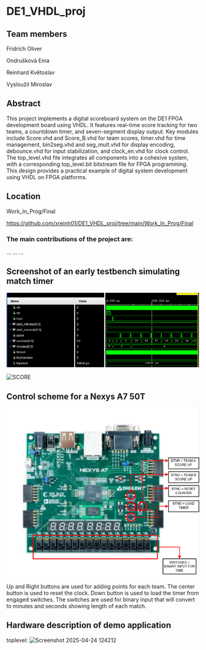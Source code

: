 # DE1_VHDL_proj

## Team members
Fridrich Oliver 

Ondrušková Ema 

Reinhard Květoslav

Vysloužil Miroslav 

## Abstract
This project implements a digital scoreboard system on the DE1 FPGA development board using VHDL. It features real-time score tracking for two teams, a countdown timer, and seven-segment display output. Key modules include Score.vhd and Score_B.vhd for team scores, timer.vhd for time management, bin2seg.vhd and seg_mult.vhd for display encoding, debounce.vhd for input stabilization, and clock_en.vhd for clock control. The top_level.vhd file integrates all components into a cohesive system, with a corresponding top_level.bit bitstream file for FPGA programming. This design provides a practical example of digital system development using VHDL on FPGA platforms.

## Location

Work_In_Prog/Final

https://github.com/xreinh01/DE1_VHDL_proj/tree/main/Work_In_Prog/Final

### The main contributions of the project are:

...
...
...

## Screenshot of an early testbench simulating match timer

![TIMER](Timer/screen_tbtimer_v2.png)

![SCORE]()


## Control scheme for a Nexys A7 50T

![NEXYS BOARD CONTROLS.drawio](https://github.com/xreinh01/DE1_VHDL_proj/blob/main/NEXYS%20BOARD%20CONTROLS.drawio.png)

Up and Right buttons are used for adding points for each team. The center button is used to reset the clock. Down button is used to load the timer from engaged switches. The switches are used for binary input that will convert to minutes and seconds showing length of each match.


## Hardware description of demo application
toplevel: 
![Screenshot 2025-04-24 124212](https://github.com/user-attachments/assets/b99dc00b-bd77-415d-b49b-3ec6b8acddd6)
